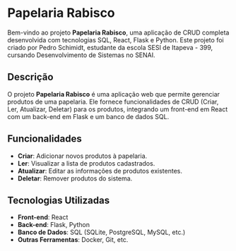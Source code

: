 # Papelaria Rabisco

Bem-vindo ao projeto **Papelaria Rabisco**, uma aplicação de CRUD completa desenvolvida com tecnologias SQL, React, Flask e Python. Este projeto foi criado por Pedro Schimidt, estudante da escola SESI de Itapeva - 399, cursando Desenvolvimento de Sistemas no SENAI.

## Descrição

O projeto **Papelaria Rabisco** é uma aplicação web que permite gerenciar produtos de uma papelaria. Ele fornece funcionalidades de CRUD (Criar, Ler, Atualizar, Deletar) para os produtos, integrando um front-end em React com um back-end em Flask e um banco de dados SQL.

## Funcionalidades

- **Criar**: Adicionar novos produtos à papelaria.
- **Ler**: Visualizar a lista de produtos cadastrados.
- **Atualizar**: Editar as informações de produtos existentes.
- **Deletar**: Remover produtos do sistema.

## Tecnologias Utilizadas

- **Front-end**: React
- **Back-end**: Flask, Python
- **Banco de Dados**: SQL (SQLite, PostgreSQL, MySQL, etc.)
- **Outras Ferramentas**: Docker, Git, etc.
